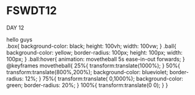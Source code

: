 # FSWDT12
DAY 12
<!DOCTYPE html>
<html>
    <head>
        <title>Animations and media query</title>
        <link rel="stylesheet" href="./day12.css"/>
    </head>
    <body>
        <div>hello guys</div>
        <div class="box">
            <div class="ball"></div>
            <!-- Media queries is used for accomplshing syles for various devices and for building responsive website,or updae or add styles at particular trigger points(screen size)  -->
        </div>
    </body>
</html>
.box{
    background-color: black;
    height: 100vh;
    width: 100vw;
}
.ball{
    background-color: yellow;
    border-radius: 100px;
    height: 100px;
    width: 100px;
}
.ball:hover{
    animation: movetheball 5s ease-in-out forwards;
}
@keyframes movetheball{
     25%{   
        transform:translate(1000%);
     }
     50%{
        transform:translate(800%,200%);
        background-color: blueviolet;
        border-radius: 12%;
     }
     75%{   
        transform:translate( 0,1000%);
        background-color: green;
        border-radius: 20%;
     } 
     100%{   
        transform:translate(0 0);
     }
}
